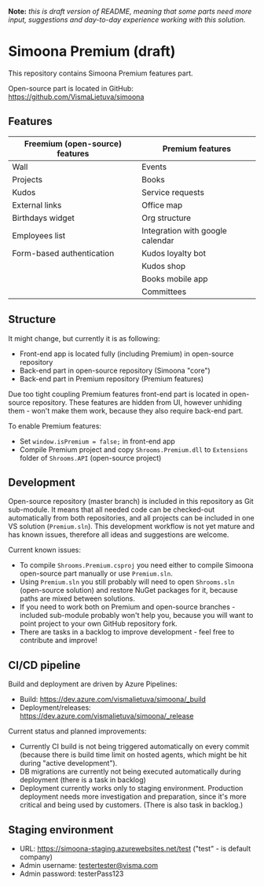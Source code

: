 **Note:** *this is draft version of README, meaning that some parts need more input, suggestions and day-to-day experience working with this solution.*

# Simoona Premium (draft)

This repository contains Simoona Premium features part.

Open-source part is located in GitHub: https://github.com/VismaLietuva/simoona

## Features

|Freemium (open-source) features |Premium features|
|--------------------------------|----------------|
| Wall                           | Events         |
| Projects                       | Books          |
| Kudos                          | Service requests |
| External links                 | Office map       |
| Birthdays widget               | Org structure    |
| Employees list                 | Integration with google calendar |
| Form-based authentication      | Kudos loyalty bot  |
|                                | Kudos shop         |
|                                | Books mobile app   |
|                                | Committees         |

## Structure

It might change, but currently it is as following:
- Front-end app is located fully (including Premium) in open-source repository
- Back-end part in open-source repository (Simoona "core")
- Back-end part in Premium repository (Premium features)

Due too tight coupling Premium features front-end part is located in open-source repository. These features are hidden from UI, however unhiding them - won't make them work, because they also require back-end part.

To enable Premium features:
- Set `window.isPremium = false;` in front-end app
- Compile Premium project and copy `Shrooms.Premium.dll` to `Extensions` folder of `Shrooms.API` (open-source project)

## Development

Open-source repository (master branch) is included in this repository as Git sub-module. It means that all needed code can be checked-out automatically from both repositories,
and all projects can be included in one VS solution (`Premium.sln`).
This development workflow is not yet mature and has known issues, therefore all ideas and suggestions are welcome.

Current known issues:
- To compile `Shrooms.Premium.csproj` you need either to compile Simoona open-source part manually or use `Premium.sln`.
- Using `Premium.sln` you still probably will need to open `Shrooms.sln` (open-source solution) and restore NuGet packages for it, because paths are mixed between solutions.
- If you need to work both on Premium and open-source branches - included sub-module probably won't help you, because you will want to point project to your own GitHub repository fork.
- There are tasks in a backlog to improve development - feel free to contribute and improve!

## CI/CD pipeline

Build and deployment are driven by Azure Pipelines:
- Build: https://dev.azure.com/vismalietuva/simoona/_build
- Deployment/releases: https://dev.azure.com/vismalietuva/simoona/_release

Current status and planned improvements:
- Currently CI build is not being triggered automatically on every commit (because there is build time limit on hosted agents, which might be hit during "active development").
- DB migrations are currently not being executed automatically during deployment (there is a task in backlog)
- Deployment currently works only to staging environment. Production deployment needs more investigation and preparation, since it's more critical and being used by customers. (There is also task in backlog.)

## Staging environment
- URL: https://simoona-staging.azurewebsites.net/test ("test" - is default company)
- Admin username: testertester@visma.com 
- Admin password: testerPass123